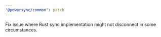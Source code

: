 ```yaml
---
'@powersync/common': patch
---
```


Fix issue where Rust sync implementation might not disconnect in some circumstances.
